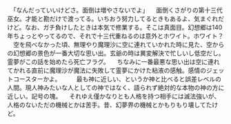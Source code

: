 　「なんだっていいけどさ。面倒は増やさないでよ」
　面倒くさがりの第十三代巫女。才能と勘だけで渡ってる。いちおう努力してるときもあるよ、気まぐれだけど。なお、ガチ負けしたときは本気で修業する。そこは真面目。幻想郷は140年ちょっとやってるので、それで十三代重ねるのは意外とホワイト。ホワイト？
　空を飛べなかった頃、無理やり魔理沙に空に連れていかれた時に見た、空からの幻想郷の景色が一番大切な思い出。玄爺の時は異変解決で忙しいし低空だし。霊夢がこの話を始めたら死亡フラグ。
　ちなみに一番最悪な思い出は空に連れてかれる直前に魔理沙が魔法に失敗して霊夢にかけた粘液の感触。感情のジェットコースターかよ。
　
　最も神に近しい、というか神と比べると誤差レベルの人間。現人神みたいな人としての神ではなく、語られず絶対的な本物の神の方に近しい。記号の塊。
　それゆえ僅かなりとも人格を持つ相手には滅法強いが、人格のないただの機械とかは苦手。昔、幻夢界の機械とかもりもり壊してたけど。